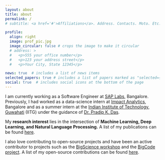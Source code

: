 ```yaml
---
layout: about
title: about
permalink: /
# subtitle: <a href='#'>Affiliations</a>. Address. Contacts. Moto. Etc.

profile:
  align: right
  image: prof_pic.jpg
  image_circular: false # crops the image to make it circular
  # address: >
  #   <p>555 your office number</p>
  #   <p>123 your address street</p>
  #   <p>Your City, State 12345</p>

news: true  # includes a list of news items
selected_papers: true # includes a list of papers marked as "selected={true}"
social: true  # includes social icons at the bottom of the page
---
```


I am currently working as a Software Engineer at [SAP Labs](https://en.wikipedia.org/wiki/SAP), Bangalore. Previously, I had worked as a data-science intern at [Impact Analytics](https://impactanalytics.co/), Bangalore and as a summer intern at the [Indian Institute of Technology, Guwahati](https://en.wikipedia.org/wiki/IIT_Guwahati) (IITG) under the guidance of [Dr. Pradip K. Das](http://www.iitg.ac.in/pkdas/).

<!-- I did my undergraduate (Bachelor of Technology (B.Tech)) from [Kalinga Institute of Industrial Technology](https://en.wikipedia.org/wiki/Kalinga_Institute_of_Industrial_Technology) (KIIT University), Bhubaneswar with a major in Information Technology. -->

My **research interest** lies in the intersection of **Machine Learning, Deep Learning, and Natural Language Processing.** A list of my publications can be found [here](https://manandey.github.io/publications/). 

I also love contributing to open-source projects and have been an active contributor to projects such as the [BigScience workshop](https://bigscience.huggingface.co/) and the [BigCode project](https://bigcode-project.org/). A list of my open-source contributions can be found [here](https://github.com/manandey).

<!-- Write your biography here. Tell the world about yourself. Link to your favorite [subreddit](http://reddit.com). You can put a picture in, too. The code is already in, just name your picture `prof_pic.jpg` and put it in the `img/` folder.

Put your address / P.O. box / other info right below your picture. You can also disable any these elements by editing `profile` property of the YAML header of your `_pages/about.md`. Edit `_bibliography/papers.bib` and Jekyll will render your [publications page](/al-folio/publications/) automatically.

Link to your social media connections, too. This theme is set up to use [Font Awesome icons](http://fortawesome.github.io/Font-Awesome/) and [Academicons](https://jpswalsh.github.io/academicons/), like the ones below. Add your Facebook, Twitter, LinkedIn, Google Scholar, or just disable all of them. -->
